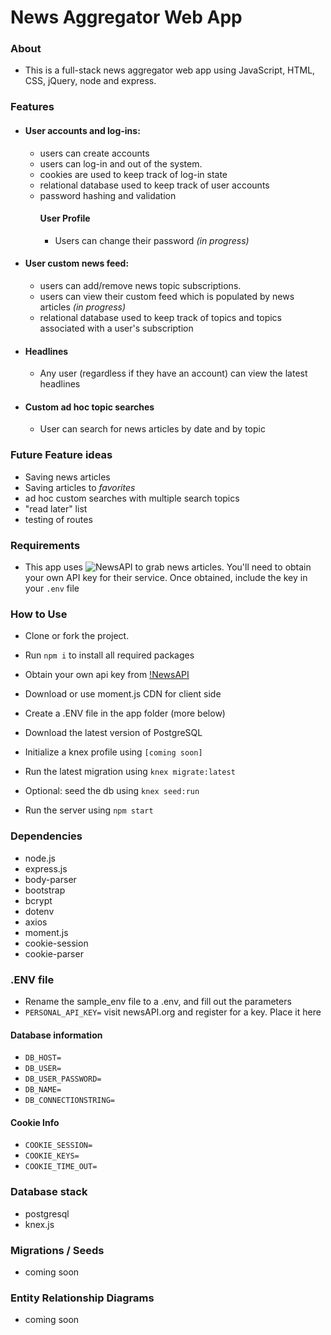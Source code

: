 # News Aggregator Web App

### About

- This is a full-stack news aggregator web app using JavaScript, HTML, CSS, jQuery, node and express.

### Features

- #### User accounts and log-ins: 
	- users can create accounts
	- users can log-in and out of the system. 
	- cookies are used to keep track of log-in state
	- relational database used to keep track of user accounts
	- password hashing and validation
		#### User Profile
		- Users can change their password *(in progress)*
- #### User custom news feed:
	- users can add/remove news topic subscriptions.
	- users can view their custom feed which is populated by news articles *(in progress)*
	- relational database used to keep track of topics and topics associated with a user's subscription
- #### Headlines
	- Any user (regardless if they have an account) can view the latest headlines
- #### Custom ad hoc topic searches
	- User can search for news articles by date and by topic

### Future Feature ideas

- Saving news articles
- Saving articles to *favorites*
- ad hoc custom searches with multiple search topics
- "read later" list
- testing of routes

### Requirements

- This app uses ![NewsAPI](https://newsapi.org/) to grab news articles. You'll need to obtain your own API key for their service. Once obtained, include the key in your `.env` file

### How to Use

- Clone or fork the project.
- Run `npm i` to install all required packages
- Obtain your own api key from [!NewsAPI](https://newsapi.org/)
- Download or use moment.js CDN for client side
- Create a .ENV file in the app folder (more below)

- Download the latest version of PostgreSQL
- Initialize a knex profile using `[coming soon]`
- Run the latest migration using `knex migrate:latest`
- Optional: seed the db using `knex seed:run`
- Run the server using `npm start`

### Dependencies

- node.js
- express.js
- body-parser
- bootstrap
- bcrypt
- dotenv
- axios
- moment.js
- cookie-session
- cookie-parser

### .ENV file

- Rename the sample_env file to a .env, and fill out the parameters
- `PERSONAL_API_KEY=` visit newsAPI.org and register for a key. Place it here

#### Database information
- `DB_HOST=` 
- `DB_USER=`
- `DB_USER_PASSWORD=`
- `DB_NAME=`
- `DB_CONNECTIONSTRING=`

#### Cookie Info
- `COOKIE_SESSION=`
- `COOKIE_KEYS=`
- `COOKIE_TIME_OUT=`

### Database stack

- postgresql
- knex.js

### Migrations / Seeds

- coming soon

### Entity Relationship Diagrams

- coming soon
